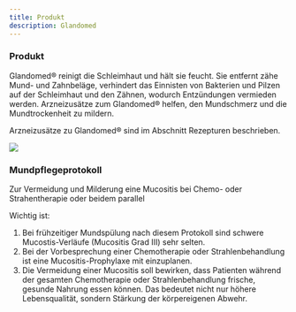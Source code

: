 ```yaml
---
title: Produkt
description: Glandomed
---
```


### Produkt

Glandomed® reinigt die Schleimhaut und hält sie feucht. Sie entfernt zähe Mund- und Zahnbeläge, verhindert das Einnisten von Bakterien und Pilzen auf der Schleimhaut und den Zähnen, wodurch Entzündungen vermieden werden. Arzneizusätze zum Glandomed® helfen, den Mundschmerz und die Mundtrockenheit zu mildern.

Arzneizusätze zu Glandomed® sind im Abschnitt Rezepturen beschrieben.


<img src="../img/glandomed.jpeg">


### Mundpflegeprotokoll

Zur Vermeidung und Milderung eine Mucositis bei Chemo- oder Strahentherapie oder beidem parallel

Wichtig ist:

1. Bei frühzeitiger Mundspülung nach diesem Protokoll sind schwere Mucostis-Verläufe (Mucositis Grad III) sehr selten.
2. Bei der Vorbesprechung einer Chemotherapie oder Strahlenbehandlung ist eine Mucositis-Prophylaxe mit einzuplanen.
3. Die Vermeidung einer Mucositis soll bewirken, dass Patienten während der gesamten Chemotherapie oder Strahlenbehandlung frische, gesunde Nahrung essen können. Das bedeutet nicht nur höhere Lebensqualität, sondern Stärkung der körpereigenen Abwehr.



